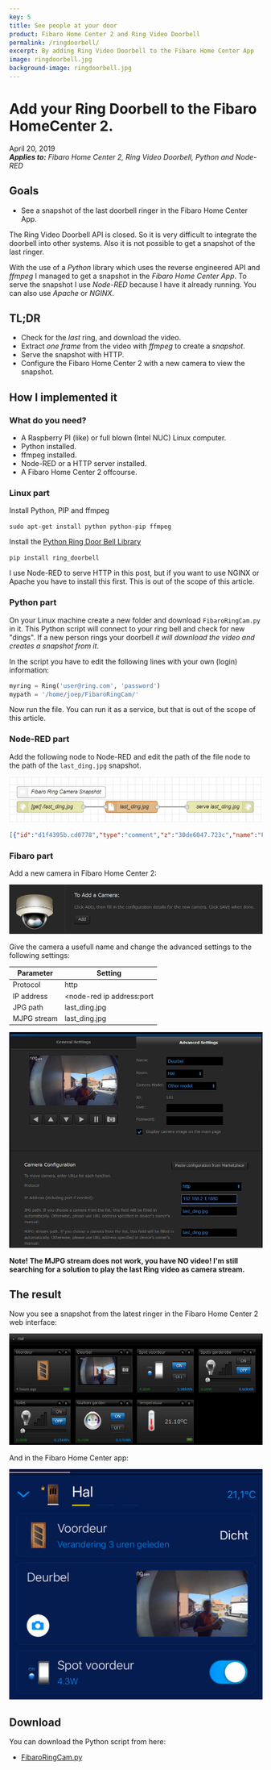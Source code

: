 ```yaml
---
key: 5
title: See people at your door
product: Fibaro Home Center 2 and Ring Video Doorbell
permalink: /ringdoorbell/
excerpt: By adding Ring Video Doorbell to the Fibaro Home Center App
image: ringdoorbell.jpg
background-image: ringdoorbell.jpg
---
```


# Add your Ring  Doorbell to the Fibaro HomeCenter 2.

April 20, 2019  
_**Applies to:** Fibaro Home Center 2, Ring Video Doorbell, Python and Node-RED_

## Goals

* See a snapshot of the last doorbell ringer in the Fibaro Home Center App.

The Ring Video Doorbell API is closed. So it is very difficult to integrate the doorbell into other systems.
Also it is not possible to get a snapshot of the last ringer. 

With the use of a *Python* library which uses the reverse engineered API and *ffmpeg* I managed to get a snapshot in the *Fibaro Home Center App*. To serve the snapshot I use *Node-RED* because I have it already running. You can also use *Apache* or *NGINX*.

## TL;DR

* Check for the *last* ring, and download the video.
* Extract *one frame* from the video with *ffmpeg* to create a *snapshot*.
* Serve the snapshot with HTTP.
* Configure the Fibaro Home Center 2 with a new camera to view the snapshot.

## How I implemented it

### What do you need?

* A Raspberry PI (like) or full blown (Intel NUC) Linux computer.
* Python installed.
* ffmpeg installed.
* Node-RED or a HTTP server installed.
* A Fibaro Home Center 2 offcourse.

### Linux part

Install Python, PIP and ffmpeg

`sudo apt-get install python python-pip ffmpeg`

Install the [Python Ring Door Bell Library](https://github.com/tchellomello/python-ring-doorbell)

`pip install ring_doorbell`

I use Node-RED to serve HTTP in this post, but if you want to use NGINX or Apache you have to install this first. This is out of the scope of this article.

### Python part

On your Linux machine create a new folder and download `FibaroRingCam.py` in it. This Python script will connect to your ring bell and check for new "dings". If a new person rings your doorbell *it will download the video and creates a snapshot from it*.

In the script you have to edit the following lines with your own (login) information:

```python
myring = Ring('user@ring.com', 'password')
mypath = '/home/joep/FibaroRingCam/'
```

Now run the file. You can run it as a service, but that is out of the scope of this article.

### Node-RED part

Add the following node to Node-RED and edit the path of the file node to the path of the `last_ding.jpg` snapshot.

![ringdoorbellnode](../images/screenshots/ringdoorbellnode.jpg)

```json
[{"id":"d1f4395b.cd0778","type":"comment","z":"30de6047.723c","name":"Fibaro Ring Camera Snapshot","info":"","x":160,"y":180,"wires":[]},{"id":"e42e6aeb.e610e8","type":"http in","z":"30de6047.723c","name":"[get] /last_ding.jpg","url":"/last_ding.jpg","method":"get","upload":false,"swaggerDoc":"","x":130,"y":220,"wires":[["9329fca.9bf87"]]},{"id":"9329fca.9bf87","type":"file in","z":"30de6047.723c","name":"last_ding.jpg","filename":"/home/joep/FibaroRingCam/last_ding.jpg","format":"","chunk":false,"sendError":false,"x":350,"y":220,"wires":[["5dd8cb15.ea08b4"]]},{"id":"5dd8cb15.ea08b4","type":"http response","z":"30de6047.723c","name":"serve last_ding.jpg","statusCode":"","headers":{"content-type":"image/jpeg"},"x":590,"y":220,"wires":[]}]
```

### Fibaro part

Add a new camera in Fibaro Home Center 2:

![fibaroaddcamera](../images/screenshots/fibaroaddcamera.jpg)

Give the camera a usefull name and change the advanced settings to the following settings:

| Parameter    | Setting                   |
| ------------ | ------------------------- |
| Protocol     | http                      |
| IP address   | <node-red ip address:port |
| JPG path     | last_ding.jpg             |
| MJPG stream  | last_ding.jpg             |

![fibarocamerasettings](../images/screenshots/fibarocamerasettings.jpg)

**Note! The MJPG stream does not work, you have NO video! I'm still searching for a solution to play the last Ring video as camera stream.**

## The result

Now you see a snapshot from the latest ringer in the Fibaro Home Center 2 web interface:

![fibarocameraview1](../images/screenshots/fibarocameraview1.jpg)

And in the Fibaro Home Center app:

![fibarocameraview2](../images/screenshots/fibarocameraview2.jpg)

## Download

You can download the Python script from here:

* [FibaroRingCam.py](https://github.com/joepv/fibaro/blob/master/FibaroRingCam.py)